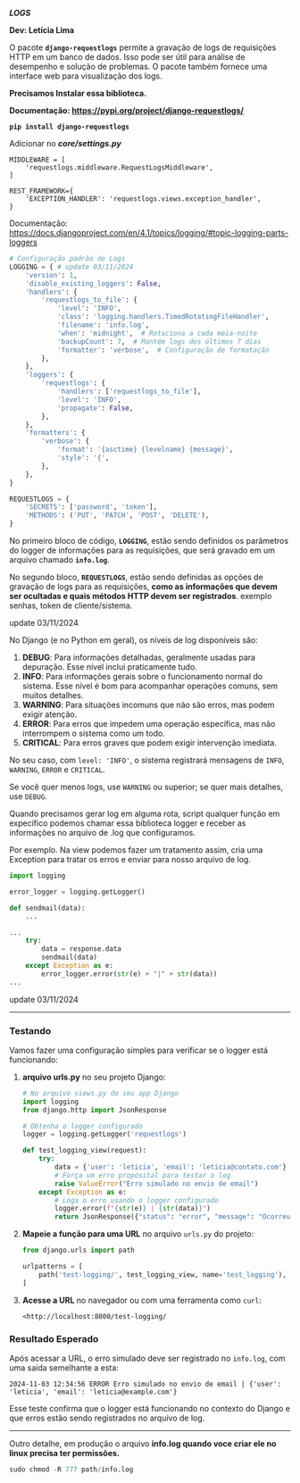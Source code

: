***LOGS***

**Dev: Letícia Lima** 

O pacote **`django-requestlogs`** permite a gravação de logs de requisições HTTP em um banco de dados. Isso pode ser útil para análise de desempenho e solução de problemas. O pacote também fornece uma interface web para visualização dos logs.

**Precisamos Instalar essa biblioteca.**

**Documentação: https://pypi.org/project/django-requestlogs/**

**`pip install django-requestlogs`**

Adicionar no ***core/settings.py***

```
MIDDLEWARE = [ 
    'requestlogs.middleware.RequestLogsMiddleware',
]
```

```
REST_FRAMEWORK={ 
    'EXCEPTION_HANDLER': 'requestlogs.views.exception_handler',
}
```

Documentação: https://docs.djangoproject.com/en/4.1/topics/logging/#topic-logging-parts-loggers

```python
# Configuração padrão de Logs 
LOGGING = { # update 03/11/2024 
    'version': 1,
    'disable_existing_loggers': False,
    'handlers': {
        'requestlogs_to_file': {
            'level': 'INFO',
            'class': 'logging.handlers.TimedRotatingFileHandler',
            'filename': 'info.log',
            'when': 'midnight',  # Rotaciona a cada meia-noite
            'backupCount': 7,  # Mantém logs dos últimos 7 dias
            'formatter': 'verbose',  # Configuração de formatação
        },
    },
    'loggers': {
        'requestlogs': {
            'handlers': ['requestlogs_to_file'],
            'level': 'INFO',
            'propagate': False,
        },
    },
    'formatters': {
        'verbose': {
            'format': '{asctime} {levelname} {message}',
            'style': '{',
        },
    },
}

REQUESTLOGS = {
    'SECRETS': ['password', 'token'],
    'METHODS': ('PUT', 'PATCH', 'POST', 'DELETE'),
}
```

No primeiro bloco de código, **`LOGGING`**, estão sendo definidos os parâmetros do logger de informações para as requisições, que será gravado em um arquivo chamado **`info.log`**.

No segundo bloco, **`REQUESTLOGS`**, estão sendo definidas as opções de gravação de logs para as requisições, **como as informações que devem ser ocultadas e quais métodos HTTP devem ser registrados**. exemplo senhas, token de cliente/sistema.

update 03/11/2024

No Django (e no Python em geral), os níveis de log disponíveis são:

1. **DEBUG**: Para informações detalhadas, geralmente usadas para depuração. Esse nível inclui praticamente tudo.
2. **INFO**: Para informações gerais sobre o funcionamento normal do sistema. Esse nível é bom para acompanhar operações comuns, sem muitos detalhes.
3. **WARNING**: Para situações incomuns que não são erros, mas podem exigir atenção.
4. **ERROR**: Para erros que impedem uma operação específica, mas não interrompem o sistema como um todo.
5. **CRITICAL**: Para erros graves que podem exigir intervenção imediata.

No seu caso, com `level: 'INFO'`, o sistema registrará mensagens de `INFO`, `WARNING`, `ERROR` e `CRITICAL`.

Se você quer menos logs, use `WARNING` ou superior; se quer mais detalhes, use `DEBUG`.

Quando precisamos gerar log em alguma rota, script qualquer função em expecifico podemos chamar essa biblioteca logger e receber as informações no arquivo de .log que configuramos.

Por exemplo. Na view podemos fazer um tratamento assim, cria uma Exception para tratar os erros e enviar para nosso arquivo de log.

```python
import logging

error_logger = logging.getLogger()

def sendmail(data):
    ...

...
    try:
        data = response.data
        sendmail(data)
    except Exception as e: 
        error_logger.error(str(e) + "|" + str(data))
...
```

update 03/11/2024 

---

### Testando

Vamos fazer uma configuração simples para verificar se o logger está funcionando:

1. **arquivo urls.py** no seu projeto Django:
    
    ```python
    # No arquivo views.py do seu app Django
    import logging
    from django.http import JsonResponse
    
    # Obtenha o logger configurado
    logger = logging.getLogger('requestlogs')
    
    def test_logging_view(request):
        try:
            data = {'user': 'leticia', 'email': 'leticia@contato.com'}
            # Força um erro proposital para testar o log
            raise ValueError("Erro simulado no envio de email")
        except Exception as e:
            # Loga o erro usando o logger configurado
            logger.error(f"{str(e)} | {str(data)}")
            return JsonResponse({"status": "error", "message": "Ocorreu um erro."})
    
    ```
    
2. **Mapeie a função para uma URL** no arquivo `urls.py` do projeto:
    
    ```python
    from django.urls import path 
    
    urlpatterns = [
        path('test-logging/', test_logging_view, name='test_logging'),
    ]
    
    ```
    
3. **Acesse a URL** no navegador ou com uma ferramenta como `curl`:
    
    ```
    <http://localhost:8000/test-logging/
    
    ```
    

### Resultado Esperado

Após acessar a URL, o erro simulado deve ser registrado no `info.log`, com uma saída semelhante a esta:

```
2024-11-03 12:34:56 ERROR Erro simulado no envio de email | {'user': 'leticia', 'email': 'leticia@example.com'}

```

Esse teste confirma que o logger está funcionando no contexto do Django e que erros estão sendo registrados no arquivo de log.

---

Outro detalhe, em produção o arquivo **info.log quando voce criar ele no linux precisa ter permissões.**

```python
sudo chmod -R 777 path/info.log
```